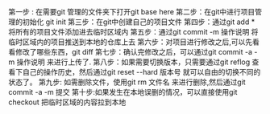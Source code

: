 第一步 : 在需要git 管理的文件夹下打开git base here 
第二步：在git中进行项目管理的初始化 git init
第三步：在git中创建自己的项目文件
第四步：通过git add * 将所有的项目文件添加进去临时区域内
第五步：通过git commit -m 操作说明  将临时区域内的项目推送到本地的仓库上去
第六步：对项目进行修改之后,可以先看看修改了哪些东西，git diff 
第七步：确认完修改之后，可以通过git commit -a -m 操作说明 来进行上传了.
第八步：如果需要切换版本，只需要通过git reflog 查看下自己的操作历史，然后通过git reset 
--hard 版本号 就可以自由的切换不同的状态了。
第九步: 如需删除文件，使用git rm 文件名 来进行删除,然后通过git commit -a -m 提交
第十步:如果发生在本地误删的情况，可以直接使用git checkout 把临时区域的内容拉到本地
